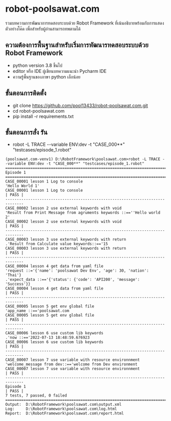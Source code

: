 # robot-poolsawat.com
รวมบทความการพัฒนาการทดสอบระบบด้วย Robot Framework ที่เน้นอธิบายพร้อมกับการแสดงตัวอย่างโค๊ด เพื่อสำหรับผู้อ่านสามารถทพตามได้

## ความต้องการพื้นฐานสำหรับเริ่มการพัฒนารทดสอบระบบด้วย Robot Framework
+ python version 3.8 ขึ้นไป
+ editor หรือ IDE ผู้เขียนบทความแนะนำ Pycharm IDE
+ ความรู้พื้นฐานของภาษา python เล็กน้อย

## ขั้นตอนการติดตั้ง
+ git clone https://github.com/pool13433/robot-poolsawat.com.git
+ cd robot-poolsawat.com
+ pip install -r requirements.txt

## ขั้นตอนการสั่ง รัน
+ robot -L TRACE --variable ENV:dev -t "CASE_000**" "testcases/episode_1.robot"
```
(poolsawat.com-venv1) D:\RobotFramework\poolsawat.com>robot -L TRACE --variable ENV:dev -t "CASE_000**" "testcases/episode_1.robot"   
==============================================================================
Episode 1                                                                     
==============================================================================
CASE_00001 lesson 1 Log to console                                    'Hello World 1'
CASE_00001 lesson 1 Log to console                                    | PASS |
------------------------------------------------------------------------------
CASE_00002 lesson 2 use external keywords with void                   'Result from Print Message from agruments keywords ::==''Hello world 2'
CASE_00002 lesson 2 use external keywords with void                   | PASS |
------------------------------------------------------------------------------
CASE_00003 lesson 3 use external keywords with return                 .'Result from Calculate value keywords::=='15
CASE_00003 lesson 3 use external keywords with return                 | PASS |
------------------------------------------------------------------------------
CASE_00004 lesson 4 get data from yaml file                           'request ::='{'name': 'poolsawat Dev Env', 'age': 30, 'nation': 'Thai'}
.'expect_data ::=='{'status': {'code': 'API200', 'message': 'Success'}}
CASE_00004 lesson 4 get data from yaml file                           | PASS |
------------------------------------------------------------------------------
CASE_00005 lesson 5 get env global file                               'app_name ::=='poolsawat.com
CASE_00005 lesson 5 get env global file                               | PASS |
------------------------------------------------------------------------------
CASE_00006 lesson 6 use custom lib keywords                           .'now ::=='2022-07-13 18:48:59.676923
CASE_00006 lesson 6 use custom lib keywords                           | PASS |
------------------------------------------------------------------------------
CASE_00007 lesson 7 use variable with resource environnment           'welcome_message from dev::=='welcome from Dev environment
CASE_00007 lesson 7 use variable with resource environnment           | PASS |
------------------------------------------------------------------------------
Episode 1                                                             | PASS |
7 tests, 7 passed, 0 failed
==============================================================================
Output:  D:\RobotFramework\poolsawat.com\output.xml
Log:     D:\RobotFramework\poolsawat.com\log.html
Report:  D:\RobotFramework\poolsawat.com\report.html

```